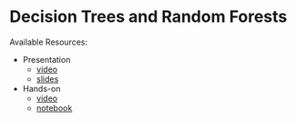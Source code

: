 # Decision Trees and Random Forests
Available Resources:
* Presentation
	* [video](https://dlmultimedia.esa.int/download/public/videos/2048/03/005/4803_005_AR_EN.mp4)
	* [slides](https://github.com/jmartinezheras/2018-MachineLearning-Lectures-ESA/blob/master/3_DecisionTrees-RandomForests/3_DecisionTrees-RandomForests.pdf)
* Hands-on
	* [video](https://dlmultimedia.esa.int/download/public/videos/2048/03/006/4803_006_AR_EN.mp4)
	* [notebook](https://github.com/jmartinezheras/2018-MachineLearning-Lectures-ESA/blob/master/3_DecisionTrees-RandomForests/3_bank.ipynb)

